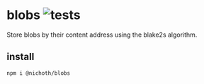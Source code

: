 # blobs ![tests](https://github.com/nichoth/blobs/actions/workflows/nodejs.yml/badge.svg)

Store blobs by their content address using the blake2s algorithm.

## install

```
npm i @nichoth/blobs
```
